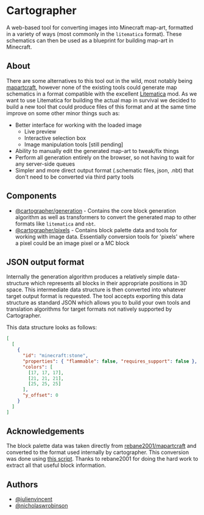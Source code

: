 # Cartographer

A web-based tool for converting images into Minecraft map-art, formatted in a variety of ways (most commonly in the `litematica` format). These schematics can then be used as a blueprint for building map-art in Minecraft.

## About

There are some alternatives to this tool out in the wild, most notably being [mapartcraft](https://rebane2001.com/mapartcraft/), however none of the existing tools could generate map schematics in a format compatible with the excellent [Litematica](https://github.com/maruohon/litematica) mod. As we want to use Litematica for building the actual map in survival we decided to build a new tool that could produce files of this format and at the same time improve on some other minor things such as:

- Better interface for working with the loaded image
  - Live preview
  - Interactive selection box
  - Image manipulation tools [still pending]
- Ability to manually edit the generated map-art to tweak/fix things
- Perform all generation entirely on the browser, so not having to wait for any server-side queues
- Simpler and more direct output format (.schematic files, json, .nbt) that don't need to be converted via third party tools

## Components

- [@cartographer/generation](./generation) - Contains the core block generation algorithm as well as transformers to convert the generated map to other formats like `litematica` and `nbt`.
- [@cartographer/pixels](./pixels) - Contains block palette data and tools for working with image data. Essentially conversion tools for 'pixels' where a pixel could be an image pixel or a MC block

## JSON output format

Internally the generation algorithm produces a relatively simple data-structure which represents all blocks in their appropriate positions in 3D space. This intermediate data structure is then converted into whatever target output format is requested. The tool accepts exporting this data structure as standard JSON which allows you to build your own tools and translation algorithms for target formats not natively supported by Cartographer.

This data structure looks as follows:

```json
[
  [
    {
      "id": "minecraft:stone",
      "properties": { "flammable": false, "requires_support": false },
      "colors": [
        [17, 17, 17],
        [21, 21, 21],
        [25, 25, 25]
      ],
      "y_offset": 0
    }
  ]
]
```

## Acknowledgements

The block palette data was taken directly from [rebane2001/mapartcraft](https://github.com/rebane2001/mapartcraft) and converted to the format used internally by cartographer. This conversion was done using [this script](./scripts/parse.ts). Thanks to rebane2001 for doing the hard work to extract all that useful block information.

## Authors

- [@julienvincent](https://github.com/julienvincent)
- [@nicholaswrobinson](https://github.com/nicholaswrobinson)
